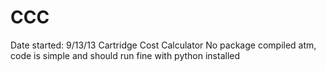 # CCC
Date started: 9/13/13
Cartridge Cost Calculator
No package compiled atm, code is simple and should run fine with python installed
